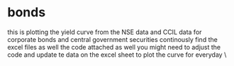 # bonds
this is plotting the yield curve from the NSE data and CCIL data for corporate bonds and central government securities continously
find the excel files as well the code attached as well 
you might need to adjust the code and update te data on the excel sheet to plot the curve for everyday
\\
